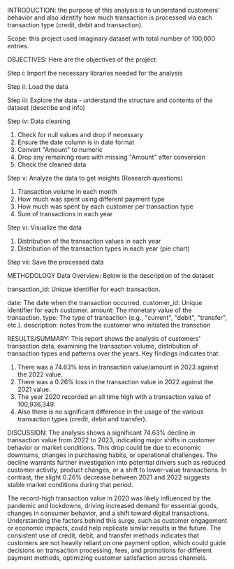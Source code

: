 INTRODUCTION: the purpose of this analysis is to understand customers' behavior and also identify how much transaction is processed via each transaction type (credit, debit and transaction).

Scope: this project used imaginary dataset with total number of 100,000 entries.

OBJECTIVES: Here are the objectives of the project:

Step i: Import the necessary libraries needed for the analysis

Step ii: Load the data

Step iii: Explore the data - understand the structure and contents of the dataset (describe and info)

Step iv: Data cleaning

1. Check for null values and drop if necessary
2. Ensure the date column is in date format
3. Convert "Amount" to numeric
4. Drop any remaining rows with missing "Amount" after conversion
5. Check the cleaned data
   
Step v: Analyze the data to get insights (Research questions)

1. Transaction volume in each month
2. How much was spent using different payment type
3. How much was spent by each customer per transaction type
4. Sum of transactions in each year

Step vi: Visualize the data

1. Distribution of the transaction values in each year
2. Distribution of the transaction types in each year (pie chart)

Step vii: Save the processed data

METHODOLOGY 
Data Overview: Below is the description of the dataset

transaction_id: Unique identifier for each transaction.

date: The date when the transaction occurred.
customer_id: Unique identifier for each customer.
amount: The monetary value of the transaction.
type: The type of transaction (e.g., "current", "debit", "transfer", etc.).
description: notes from the customer who initiated the transction

RESULTS/SUMMARY:
This report shows the analysis of customers' transaction data, examining the transaction volume, distribution of transaction types and patterns over the years. Key findings indicates that:
1. There was a 74.63% loss in transaction value/amount in 2023 against the 2022 value.
2. There was a 0.26% loss in the transaction value in 2022 against the 2021 value.
3. The year 2020 recorded an all time high with a transaction value of 100,936,349.
4. Also there is no significant difference in the usage of the various transaction types (credit, debit and transfer).

DISCUSSION:
The analysis shows a significant 74.63% decline in transaction value from 2022 to 2023, indicating major shifts in customer behavior or market conditions. This drop could be due to economic downturns, changes in purchasing habits, or operational challenges. The decline warrants further investigation into potential drivers such as reduced customer activity, product changes, or a shift to lower-value transactions. In contrast, the slight 0.26% decrease between 2021 and 2022 suggests stable market conditions during that period.

The record-high transaction value in 2020 was likely influenced by the pandemic and lockdowns, driving increased demand for essential goods, changes in consumer behavior, and a shift toward digital transactions. Understanding the factors behind this surge, such as customer engagement or economic impacts, could help replicate similar results in the future. The consistent use of credit, debit, and transfer methods indicates that customers are not heavily reliant on one payment option, which could guide decisions on transaction processing, fees, and promotions for different payment methods, optimizing customer satisfaction across channels.
